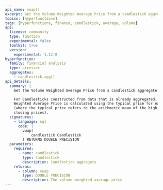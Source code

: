 ```yaml
---
api_name: vwap()
excerpt: Get the Volume Weighted Average Price from a candlestick aggregate
topics: [hyperfunctions]
tags: [hyperfunctions, finance, candlestick, average, volume]
api:
  license: community
  type: function
  experimental: false
  toolkit: true
  version:
    experimental: 1.12.0
hyperfunction:
  family: financial analysis
  type: accessor
  aggregates:
    - candlestick_agg()
api_details:
  summary: |
    Get the Volume Weighted Average Price from a candlestick aggregate.

    For Candlesticks constructed from data that is already aggregated, the Volume
    Weighted Average Price is calculated using the typical price for each period
    (where the typical price refers to the arithmetic mean of the high, low, and
    closing prices).
  signatures:
    - language: sql
      code: |
        vwap(
            candlestick Candlestick
        ) RETURNS DOUBLE PRECISION
  parameters:
    required:
      - name: candlestick
        type: Candlestick
        description: Candlestick aggregate
    returns:
      - column: vwap
        type: DOUBLE PRECISION
        description: The volume weighted average price
---
```


